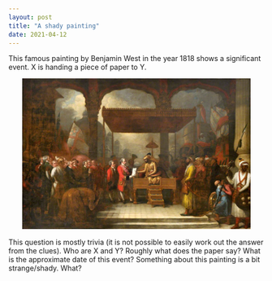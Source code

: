 ```yaml
---
layout: post
title: "A shady painting"
date: 2021-04-12
---
```


This famous painting by Benjamin West in the year 1818 shows a significant event. X is handing a piece of paper to Y.

<p align="center">
  <img width="450"  src="/assets/benjamin.jpg">
</p>

This question is mostly trivia (it is not possible to easily work out the answer from the clues). 
Who are X and Y?
Roughly what does the paper say?
What is the approximate date of this event?
Something about this painting is a bit strange/shady. What?
